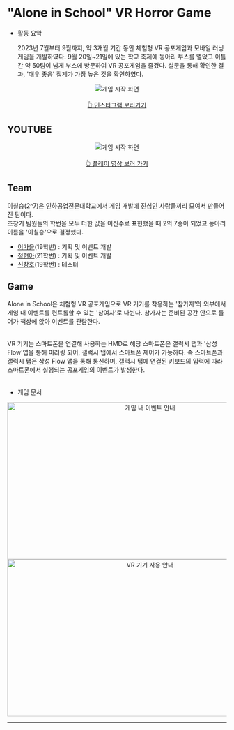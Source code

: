 # "Alone in School" VR Horror Game
- 활동 요약<br>

  2023년 7월부터 9월까지, 약 3개월 기간 동안 체험형 VR 공포게임과 모바일 러닝게임을 개발하였다. 9월 20일~21일에 있는 학교 축제에 동아리 부스를 열었고 이틀 간 약 50팀이 넘게 부스에 방문하여 VR 공포게임을 즐겼다. 설문을 통해 확인한 결과, '매우 좋음' 집계가 가장 높은 것을 확인하였다.<br>

<div align="center">
  <img src="https://github.com/JeongHyunah/Alone_in_School/assets/104128693/c481a3e7-5d16-40ea-958b-cbf4def0733e" 
    alt="게임 시작 화면"><br><br>
  <a href="https://www.instagram.com/p/Cxic-WDLE-u/?utm_source=ig_web_copy_link">👆 인스타그램 보러가기</a>
</div>

## YOUTUBE
<div align="center">
  <img src="https://github.com/JeongHyunah/Alone_in_School/assets/104128693/925e5bdc-eeaa-4fbf-9f5b-5d6e84c0e426" 
    alt="게임 시작 화면"><br><br>
  <a href="https://youtu.be/RGsxJjlq_1A">👆 플레이 영상 보러 가기</a>
</div>

## Team
이칠승(2^7)은 인하공업전문대학교에서 게임 개발에 진심인 사람들끼리 모여서 만들어진 팀이다.<br>
초창기 팀원들의 학번을 모두 더한 값을 이진수로 표현했을 때 2의 7승이 되었고 동아리 이름을 '이칠승'으로 결정했다.<br>

- [이가을](https://github.com/Autuming)(19학번) : 기획 및 이벤트 개발<br>
- [정현아](https://github.com/JeongHyunah)(21학번) : 기획 및 이벤트 개발<br>
- [신창호](https://github.com/changho1531)(19학번) : 테스터<br>

## Game
Alone in School은 체험형 VR 공포게임으로 VR 기기를 착용하는 '참가자'와 외부에서 게임 내 이벤트를 컨트롤할 수 있는 '참여자'로 나뉜다. 참가자는 준비된 공간 안으로 들어가 책상에 앉아 이벤트를 관람한다. <br><br>

VR 기기는 스마트폰을 연결해 사용하는 HMD로 해당 스마트폰은 갤럭시 탭과 '삼성 Flow'앱을 통해 미러링 되어, 갤럭시 탭에서 스마트폰 제어가 가능하다. 즉 스마트폰과 갤럭시 탭은 삼성 Flow 앱을 통해 통신하며, 갤럭시 탭에 연결된 키보드의 입력에 따라 스마트폰에서 실행되는 공포게임의 이벤트가 발생한다. <br><br>

- 게임 문서<br>

<div align="center">
    <img src="https://github.com/JeongHyunah/Alone_in_School/assets/104128693/9329bb6b-51c7-4fff-b687-0f2e558638d7" width="640" height="360" alt="게임 내 이벤트 안내"><br>
    <img src="https://github.com/JeongHyunah/Alone_in_School/assets/104128693/2a424c54-5912-4cc8-bd56-1bb9b67dbec7" width="640" height="360" alt="VR 기기 사용 안내"><br>
</div>

***

